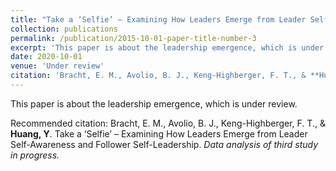 ```yaml
---
title: "Take a ‘Selfie’ – Examining How Leaders Emerge from Leader Self-Awareness and Follower Self-Leadership"
collection: publications
permalink: /publication/2015-10-01-paper-title-number-3
excerpt: 'This paper is about the leadership emergence, which is under review.'
date: 2020-10-01
venue: 'Under review'
citation: 'Bracht, E. M., Avolio, B. J., Keng-Highberger, F. T., & **Huang, Y**. Take a ‘Selfie’ – Examining How Leaders Emerge from Leader Self-Awareness and Follower Self-Leadership. *Data analysis of third study in progress.*'
---
```

This paper is about the leadership emergence, which is under review.

Recommended citation: Bracht, E. M., Avolio, B. J., Keng-Highberger, F. T., & **Huang, Y**. Take a ‘Selfie’ – Examining How Leaders Emerge from Leader Self-Awareness and Follower Self-Leadership. *Data analysis of third study in progress.*


